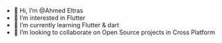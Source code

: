 - 👋 Hi, I’m @Ahmed Eltras
- 👀 I’m interested in Flutter
- 🌱 I’m currently learning Flutter & dart
- 💞️ I’m looking to collaborate on Open Source projects in Cross Platform

<!---
AlienX0X/AlienX0X is a ✨ special ✨ repository because its `README.md` (this file) appears on your GitHub profile.
You can click the Preview link to take a look at your changes.
--->
